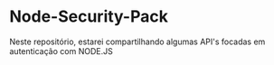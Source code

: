 # Node-Security-Pack
Neste repositório, estarei compartilhando algumas API's focadas em autenticação com NODE.JS
